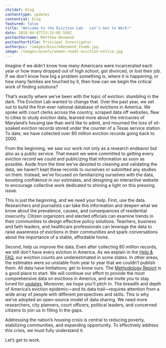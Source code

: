 ```yaml
---
childof: blog
contenttype: updates
contentcat: blog
featured: false
title: "Welcome to the Eviction Lab.  Let’s Get to Work!"
date: 2018-04-07T23:15:05.556Z
postauthorname: Matthew Desmond
postauthortitle: Principal Investigator
authorpic: /images/bios/mdesmond_thumb.jpg
image: /images/assets/woman-reads-eviction-notice.jpg
---
```

Imagine if we didn’t know how many Americans were incarcerated each year or how many dropped out of high school, got divorced, or lost their job. If we don’t know how big a problem something is, where it is happening, or how many families are touched by it, then how can we begin the critical work of finding solutions? 

That’s exactly where we’ve been with the topic of eviction: stumbling in the dark. The Eviction Lab wanted to change that. Over the past year, we set out to build the first-ever national database of evictions in America. We spoke with court clerks across the country, scraped data off websites, flew to cities to study eviction data, learned more about the intricacies of Maryland’s housing law than we’d like to admit, and mourned the loss of oil-soaked eviction records stored under the counter of a Texas service station. To date, we have collected over 80 million eviction records going back to 2000.

From the beginning, we saw our work not only as a research endeavor but also as a public service. That meant we were committed to getting every eviction record we could and publicizing that information as soon as possible. Aside from the time we’ve devoted to cleaning and validating the data, we haven’t kept these records to ourselves or submitted any studies on them. Instead, we’ve focused on familiarizing ourselves with the data, boosting confidence in our estimates, and designing an interactive website to encourage collective work dedicated to shining a light on this pressing issue. 

This is just the beginning, and we need your help. First, use the data. Researchers and journalists can take this information and deepen what we know about the prevalence, causes, and consequences of residential insecurity. Citizen organizers and elected officials can examine trends in their communities to design effective policy solutions. Teachers, business and faith leaders, and healthcare professionals can leverage the data to raise awareness of evictions in their communities and spark conversations about the importance of a stable, affordable home. 

Second, help us improve the data. Even after collecting 80 million records, we still don’t have every eviction in America. As we explain in the <a href="/help-faq">Help & FAQ</a>, our eviction counts are underestimated in some states. In other areas, the estimates were so unstable from year to year that we couldn’t publish them. All data have limitations; get to know ours. The <a href="/docs/Eviction Lab -Methodology Report v.1.0.0.pdf" target="_blank">Methodology Report</a> is a good place to start. We will continue our effort to provide the most comprehensive data on evictions in America, and we invite you to stay tuned for <a href="/updates">updates</a>. Moreover, we hope you’ll pitch in. The breadth and depth of America’s eviction epidemic—and its data trail—requires attention from a wide array of people with different perspectives and skills. This is why we’ve adopted an open-source model of data sharing. We need more researchers, city planners, court officers, political leaders, and concerned citizens to join us in filling in the gaps.

Addressing the nation’s housing crisis is central to reducing poverty, stabilizing communities, and expanding opportunity. To effectively address this crisis, we must fully understand it. 

Let’s get to work. 
